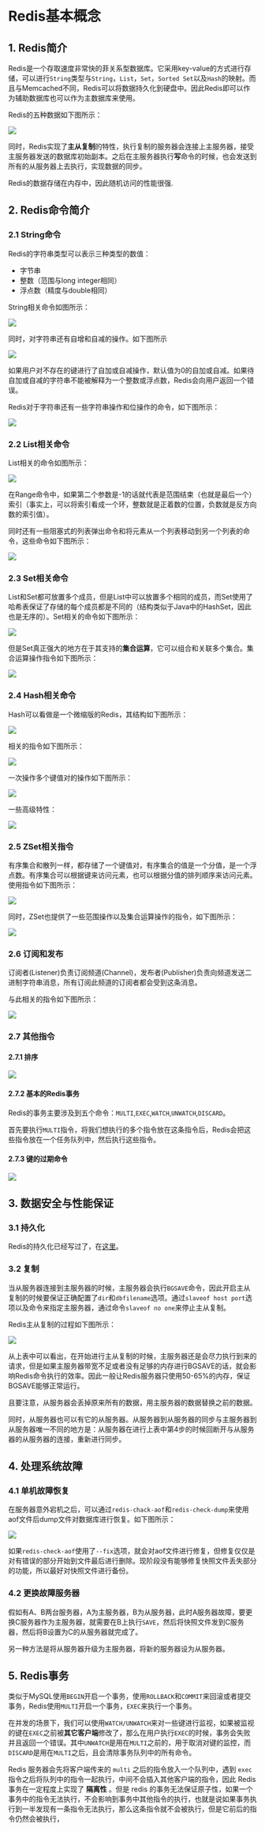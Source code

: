 # Redis基本概念

## 1. Redis简介

Redis是一个存取速度非常快的菲关系型数据库。它采用key-value的方式进行存储，可以进行`String`类型与`String`，`List`，`Set`，`Sorted Set`以及`Hash`的映射。而且与Memcached不同，Redis可以将数据持久化到硬盘中。因此Redis即可以作为辅助数据库也可以作为主数据库来使用。

Redis的五种数据如下图所示：

![](images/1.png)

同时，Redis实现了**主从复制**的特性，执行复制的服务器会连接上主服务器，接受主服务器发送的数据库初始副本。之后在主服务器执行**写**命令的时候，也会发送到所有的从服务器上去执行，实现数据的同步。

Redis的数据存储在内存中，因此随机访问的性能很强.

## 2. Redis命令简介

### 2.1 String命令

Redis的字符串类型可以表示三种类型的数值：

* 字节串
* 整数（范围与long integer相同）
* 浮点数（精度与double相同）

String相关命令如图所示：

![](images/2.png)

同时，对字符串还有自增和自减的操作。如下图所示

![](images/2-1.png)

如果用户对不存在的键进行了自加或自减操作，默认值为0的自加或自减。如果待自加或自减的字符串不能被解释为一个整数或浮点数，Redis会向用户返回一个错误。

Redis对于字符串还有一些字符串操作和位操作的命令，如下图所示：

![](images/2-2.png)

### 2.2 List相关命令

List相关的命令如图所示：

![](images/3.png)

在Range命令中，如果第二个参数是-1的话就代表是范围结束（也就是最后一个）索引（事实上，可以将索引看成一个环，整数就是正着数的位置，负数就是反方向数的索引值）。

同时还有一些阻塞式的列表弹出命令和将元素从一个列表移动到另一个列表的命令，这些命令如下图所示：

![](images/3-1.png)

### 2.3 Set相关命令

List和Set都可放置多个成员，但是List中可以放置多个相同的成员，而Set使用了哈希表保证了存储的每个成员都是不同的（结构类似于Java中的HashSet，因此也是无序的）。Set相关的命令如下图所示：

![](images/4.png)

但是Set真正强大的地方在于其支持的**集合运算**，它可以组合和关联多个集合。集合运算操作指令如下图所示：

![](images/4-1.png)

### 2.4 Hash相关命令

Hash可以看做是一个微缩版的Redis，其结构如下图所示：

![](images/5.png)

相关的指令如下图所示：

![](images/6-1.png)

一次操作多个键值对的操作如下图所示：

![](images/6.png)

一些高级特性：

![](images/6-2.png)



### 2.5 ZSet相关指令

有序集合和散列一样，都存储了一个键值对，有序集合的值是一个分值，是一个浮点数。有序集合可以根据键来访问元素，也可以根据分值的排列顺序来访问元素。使用指令如下图所示：

![](images/7-1.png)

同时，ZSet也提供了一些范围操作以及集合运算操作的指令，如下图所示：

![](images/8.png)

### 2.6 订阅和发布

订阅者(Listener)负责订阅频道(Channel)，发布者(Publisher)负责向频道发送二进制字符串消息，所有订阅此频道的订阅者都会受到这条消息。

与此相关的指令如下图所示：

![](images/11.png)

### 2.7 其他指令

#### 2.7.1 排序

![](images/12.png)

#### 2.7.2 基本的Redis事务

Redis的事务主要涉及到五个命令：`MULTI`,`EXEC`,`WATCH`,`UNWATCH`,`DISCARD`。

首先要执行`MULTI`指令，将我们想执行的多个指令放在这条指令后，Redis会把这些指令放在一个任务队列中，然后执行这些指令。

#### 2.7.3 键的过期命令

![](images/13.png)

## 3. 数据安全与性能保证

### 3.1 持久化

Redis的持久化已经写过了，在[这里](../Sundry/Redis.md)。

### 3.2 复制

当从服务器连接到主服务器的时候，主服务器会执行`BGSAVE`命令，因此开启主从复制的时候要保证正确配置了`dir`和`dbfilename`选项。通过`slaveof host port`选项以及命令来指定主服务器，通过命令`slaveof no one`来停止主从复制。

Redis主从复制的过程如下图所示：

![](images/14.png)

从上表中可以看出，在开始进行主从复制的时候，主服务器还是会尽力执行到来的请求，但是如果主服务器带宽不足或者没有足够的内存进行BGSAVE的话，就会影响Redis命令执行的效率。因此一般让Redis服务器只使用50-65%的内存，保证BGSAVE能够正常运行。

且要注意，从服务器会丢掉原来所有的数据，用主服务器的数据替换之前的数据。

同时，从服务器也可以有它的从服务器。从服务器到从服务器的同步与主服务器到从服务器唯一不同的地方是：从服务器在进行上表中第4步的时候回断开与从服务器的从服务器的连接，重新进行同步。

## 4. 处理系统故障

### 4.1 单机故障恢复

在服务器意外宕机之后，可以通过`redis-chack-aof`和`redis-check-dump`来使用aof文件后dump文件对数据库进行恢复。如下图所示：

![](images/15.png)

如果`redis-check-aof`使用了`--fix`选项，就会对aof文件进行修复，但修复仅仅是对有错误的部分开始到文件最后进行删除。现阶段没有能够修复快照文件丢失部分的功能，所以最好对快照文件进行备份。

### 4.2 更换故障服务器

假如有A、B两台服务器，A为主服务器，B为从服务器，此时A服务器故障，要更换C服务器作为主服务器，就需要在B上执行`SAVE`，然后将快照文件发到C服务器，然后将B设置为C的从服务器就完成了。

另一种方法是将从服务器升级为主服务器，将新的服务器设为从服务器。

## 5. Redis事务

类似于MySQL使用`BEGIN`开启一个事务，使用`ROLLBACK`和`COMMIT`来回滚或者提交事务，Redis使用`MULTI`开启一个事务，`EXEC`来执行一个事务。

在并发的场景下，我们可以使用`WATCH/UNWATCH`来对一些键进行监视，如果被监视的键在`EXEC`之前被**其它客户端**修改了，那么在用户执行`EXEC`的时候，事务会失败并且返回一个错误。其中`UNWATCH`是用在`MULTI`之前的，用于取消对键的监控，而`DISCARD`是用在`MULTI`之后，且会清除事务队列中的所有命令。

Redis 服务器会先将客户端传来的 `multi` 之后的指令放入一个队列中，遇到 `exec` 指令之后将队列中的指令一起执行，中间不会插入其他客户端的指令，因此 Redis 事务在一定程度上实现了 **隔离性** 。但是 redis 的事务无法保证原子性，如果一个事务中的指令无法执行，不会影响到事务中其他指令的执行，也就是说如果事务执行到一半发现有一条指令无法执行，那么这条指令就不会被执行，但是它前后的指令仍然会被执行，
